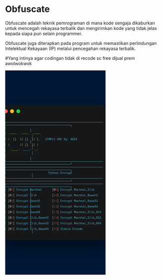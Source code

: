 # Obfuscate
Obfuscate adalah teknik pemrograman di mana kode sengaja dikaburkan untuk mencegah rekayasa terbalik dan mengirimkan kode yang tidak jelas kepada siapa pun selain programmer.

Obfuscate juga diterapkan pada program untuk memastikan perlindungan Intelektual Kekayaan (IP) melalui pencegahan rekayasa terbalik.

#Yang intinya agar codingan tidak di recode sc free dijual prem awolwokwok

![IMG_20221104_175638](https://github.com/ncek-XD/Obf/blob/main/carbon.png)
